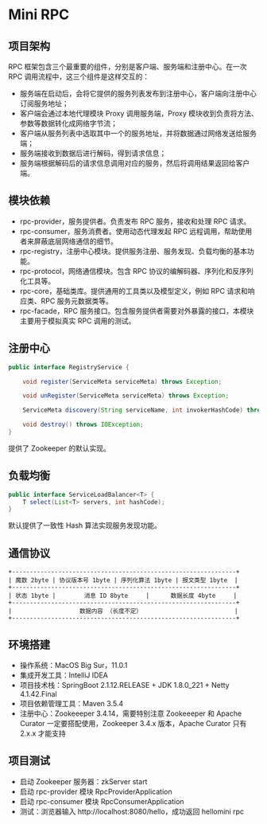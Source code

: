 # Mini RPC

## 项目架构


RPC 框架包含三个最重要的组件，分别是客户端、服务端和注册中心。在一次 RPC 调用流程中，这三个组件是这样交互的：

- 服务端在启动后，会将它提供的服务列表发布到注册中心，客户端向注册中心订阅服务地址；
- 客户端会通过本地代理模块 Proxy 调用服务端，Proxy 模块收到负责将方法、参数等数据转化成网络字节流；
- 客户端从服务列表中选取其中一个的服务地址，并将数据通过网络发送给服务端；
- 服务端接收到数据后进行解码，得到请求信息；
- 服务端根据解码后的请求信息调用对应的服务，然后将调用结果返回给客户端。

## 模块依赖


- rpc-provider，服务提供者。负责发布 RPC 服务，接收和处理 RPC 请求。
- rpc-consumer，服务消费者。使用动态代理发起 RPC 远程调用，帮助使用者来屏蔽底层网络通信的细节。
- rpc-registry，注册中心模块。提供服务注册、服务发现、负载均衡的基本功能。
- rpc-protocol，网络通信模块。包含 RPC 协议的编解码器、序列化和反序列化工具等。
- rpc-core，基础类库。提供通用的工具类以及模型定义，例如 RPC 请求和响应类、RPC 服务元数据类等。
- rpc-facade，RPC 服务接口。包含服务提供者需要对外暴露的接口，本模块主要用于模拟真实 RPC 调用的测试。

## 注册中心

```java
public interface RegistryService {

    void register(ServiceMeta serviceMeta) throws Exception;

    void unRegister(ServiceMeta serviceMeta) throws Exception;

    ServiceMeta discovery(String serviceName, int invokerHashCode) throws Exception;

    void destroy() throws IOException;
}
```

提供了 Zookeeper 的默认实现。

## 负载均衡

```java
public interface ServiceLoadBalancer<T> {
    T select(List<T> servers, int hashCode);
}
```

默认提供了一致性 Hash 算法实现服务发现功能。

## 通信协议

```
+---------------------------------------------------------------+
| 魔数 2byte | 协议版本号 1byte | 序列化算法 1byte | 报文类型 1byte  |
+---------------------------------------------------------------+
| 状态 1byte |        消息 ID 8byte     |      数据长度 4byte     |
+---------------------------------------------------------------+
|                   数据内容 （长度不定）                          |
+---------------------------------------------------------------+
```

## 环境搭建

- 操作系统：MacOS Big Sur，11.0.1
- 集成开发工具：IntelliJ IDEA
- 项目技术栈：SpringBoot 2.1.12.RELEASE + JDK 1.8.0_221 + Netty 4.1.42.Final
- 项目依赖管理工具：Maven 3.5.4
- 注册中心：Zookeeeper 3.4.14，需要特别注意 Zookeeeper 和 Apache Curator 一定要搭配使用，Zookeeper 3.4.x 版本，Apache Curator 只有 2.x.x 才能支持

## 项目测试

- 启动 Zookeeper 服务器：zkServer start
- 启动 rpc-provider 模块 RpcProviderApplication
- 启动 rpc-consumer 模块 RpcConsumerApplication
- 测试：浏览器输入 http://localhost:8080/hello，成功返回 hellomini rpc


